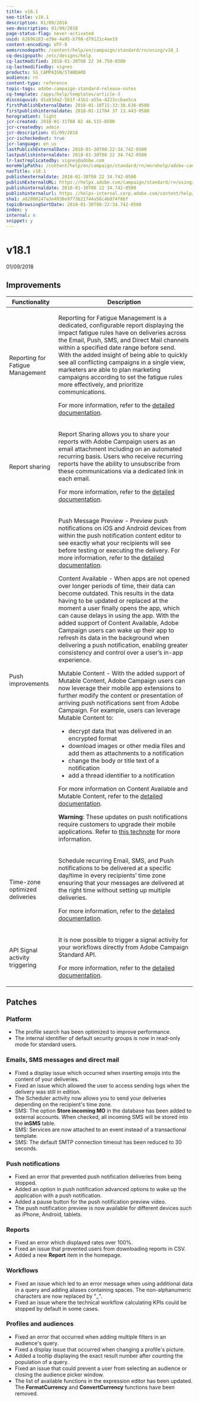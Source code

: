 ```yaml
---
title: v18.1
seo-title: v18.1
description: 01/09/2018
seo-description: 01/09/2018
page-status-flag: never-activated
uuid: 62696183-e39e-4a95-b798-d79121c4ae19
content-encoding: UTF-8
aemsrcnodepath: /content/help/en/campaign/standard/rn/using/v18_1
cq-designpath: /etc/designs/help
cq-lastmodified: 2018-01-30T08 22 34.750-0500
cq-lastmodifiedby: vignes
products: SG_CAMPAIGN/STANDARD
audience: rn
content-type: reference
topic-tags: adobe-campaign-standard-release-notes
cq-template: /apps/help/templates/article-3
discoiquuid: d1a93da2-5b1f-41b1-a55e-4223ccbae5ca
firstPublishExternalDate: 2018-01-10T15:33:38.636-0500
firstpublishinternaldate: 2018-01-11T04 37 13.443-0500
herogradient: light
jcr-created: 2018-01-31T08 02 46.515-0500
jcr-createdby: admin
jcr-description: 01/09/2018
jcr-ischeckedout: true
jcr-language: en_us
lastPublishExternalDate: 2018-01-30T08:22:34.742-0500
lastpublishinternaldate: 2018-01-30T08 22 34.742-0500
lr-lastreplicatedby: vignes@adobe.com
moreHelpPaths: /content/help/en/campaign/standard/rn/morehelp/adobe-campaign-standard-release-notes;/content/help/en/campaign/standard/rn/morehelp/adobe-campaign-standard-release-notes
navTitle: v18.1
publishexternaldate: 2018-01-30T08 22 34.742-0500
publishExternalURL: https://helpx.adobe.com/campaign/standard/rn/using/v18_1.html
publishinternaldate: 2018-01-30T08 22 34.742-0500
publishinternalurl: https //helpx-internal.corp.adobe.com/content/help/en/campaign/standard/rn/using/v18_1.html
sha1: a82800247a3e4938e9773b21744a56c4b074f8bf
topicBrowsingSortDate: 2018-01-30T08:22:34.742-0500
index: y
internal: n
snippet: y
---
```


# v18.1

01/09/2018

## Improvements

<table> 
 <thead>
  <tr>
   <th>Functionality</th> 
   <th>Description</th> 
  </tr>
 </thead>
 <tbody>
  <tr>
   <td>Reporting for Fatigue Management<br /> </td> 
   <td><p>Reporting for Fatigue Management is a dedicated, configurable report displaying the impact fatigue rules have on deliveries across the Email, Push, SMS, and Direct Mail channels within a specified date range before send. With the added insight of being able to quickly see all conflicting campaigns in a single view, marketers are able to plan marketing campaigns according to set the fatigue rules more effectively, and prioritize communications.</p> <p>For more information, refer to the <a href="../../administration/using/working-with-typology-rules.md#viewing-the-fatigue-rule-summary-report">detailed documentation</a>.</p> </td> 
  </tr>
  <tr>
   <td>Report sharing<br /> </td> 
   <td><p>Report Sharing allows you to share your reports with Adobe Campaign users as an email attachment including on an automated recurring basis. Users who receive recurring reports have the ability to unsubscribe from these communications via a dedicated link in each email.</p> <p>For more information, refer to the <a href="../../reporting/using/reporting-interface.md#share-tab">detailed documentation</a>.</p> </td> 
  </tr>
  <tr>
   <td>Push improvements</td> 
   <td><p>Push Message Preview - Preview push notifications on iOS and Android devices from within the push notification content editor to see exactly what your recipients will see before testing or executing the delivery. For more information, refer to the <a href="../../channels/using/creating-and-sending-a-push-notification.md#previewing-the-notification">detailed documentation</a>.</p> <p>Content Available - When apps are not opened over longer periods of time, their data can become outdated. This results in the data having to be updated or replaced at the moment a user finally opens the app, which can cause delays in using the app. With the added support of Content Available, Adobe Campaign users can wake up their app to refresh its data in the background when delivering a push notification, enabling greater consistency and control over a user’s in-app experience.</p> <p>Mutable Content - With the added support of Mutable Content, Adobe Campaign users can now leverage their mobile app extensions to further modify the content or presentation of arriving push notifications sent from Adobe Campaign. For example, users can leverage Mutable Content to:</p> 
    <ul> 
     <li>decrypt data that was delivered in an encrypted format</li> 
     <li>download images or other media files and add them as attachments to a notification</li> 
     <li>change the body or title text of a notification</li> 
     <li>add a thread identifier to a notification</li> 
    </ul> <p>For more information on Content Available and Mutable Content, refer to the <a href="../../channels/using/customizing-a-push-notification.md#change-the-notification-behaviour-for-ios">detailed documentation</a>.</p> <p><strong>Warning</strong>: These updates on push notifications require customers to upgrade their mobile applications. Refer to <a href="https://docs.campaign.adobe.com/doc/AC/en/technicalResources/Technotes/AdobeCampaign-UnderstandingACSPushNotificationsPayloadStructure.pdf" target="_blank">this technote</a> for more information.<br /> </p> </td> 
  </tr>
  <tr>
   <td>Time-zone optimized deliveries</td> 
   <td><p>Schedule recurring Email, SMS, and Push notifications to be delivered at a specific day/time in every recipients’ time zone ensuring that your messages are delivered at the right time without setting up multiple deliveries.</p> <p>For more information, refer to the <a href="../../automating/using/scheduler.md">detailed documentation</a>.</p> </td> 
  </tr>
  <tr>
   <td>API Signal activity triggering</td> 
   <td><p>It is now possible to trigger a signal activity for your workflows directly from Adobe Campaign Standard API.</p> <p>For more information, refer to the <a href="https://docs.campaign.adobe.com/doc/standard/en/api/ACS_API.html#triggering-a-signal-activity">detailed documentation</a>.</p> </td> 
  </tr>
 </tbody>
</table>

## Patches

### Platform

* The profile search has been optimized to improve performance.  
* The internal identifier of default security groups is now in read-only mode for standard users.

### Emails, SMS messages and direct mail

* Fixed a display issue which occurred when inserting emojis into the content of your deliveries.  
* Fixed an issue which allowed the user to access sending logs when the delivery was still in edition.  
* The Scheduler activity now allows you to send your deliveries depending on the recipient's time zone.  
* SMS: The option **Store incoming MO** in the database has been added to external accounts. When checked, all incoming SMS will be stored into the **inSMS** table.  
* SMS: Services are now attached to an event instead of a transactional template.  
* SMS: The default SMTP connection timeout has been reduced to 30 seconds.

### Push notifications

* Fixed an error that prevented push notification deliveries from being stopped.  
* Added an option in push notification advanced options to wake up the application with a push notification.  
* Added a pause button for the push notification preview video.  
* The push notification preview is now available for different devices such as iPhone, Android, tablets.

### Reports

* Fixed an error which displayed rates over 100%.  
* Fixed an issue that prevented users from downloading reports in CSV.  
* Added a new **Report** item in the homepage.

### Workflows

* Fixed an issue which led to an error message when using additional data in a query and adding aliases containing spaces. The non-alphanumeric characters are now replaced by "_".  
* Fixed an issue where the technical workflow calculating KPIs could be stopped by default in some cases.

### Profiles and audiences

* Fixed an error that occurred when adding multiple filters in an audience's query.  
* Fixed a display issue that occurred when changing a profile's picture.  
* Added a tooltip displaying the exact result number after counting the population of a query.  
* Fixed an issue that could prevent a user from selecting an audience or closing the audience picker window.  
* The list of available functions in the expression editor has been updated. The **FormatCurrency** and **ConvertCurrency** functions have been removed.
